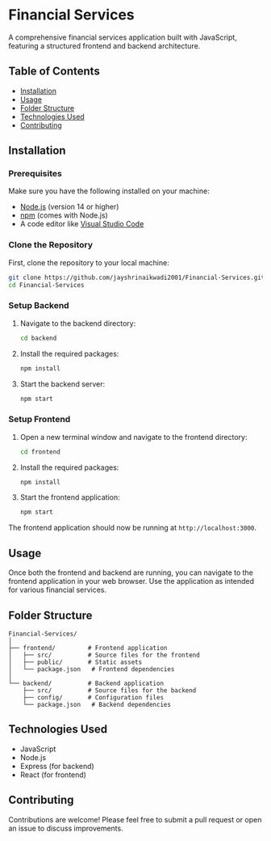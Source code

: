 # Financial Services

A comprehensive financial services application built with JavaScript, featuring a structured frontend and backend architecture.

## Table of Contents

- [Installation](#installation)
- [Usage](#usage)
- [Folder Structure](#folder-structure)
- [Technologies Used](#technologies-used)
- [Contributing](#contributing)

## Installation

### Prerequisites

Make sure you have the following installed on your machine:

- [Node.js](https://nodejs.org/en/download/) (version 14 or higher)
- [npm](https://www.npmjs.com/get-npm) (comes with Node.js)
- A code editor like [Visual Studio Code](https://code.visualstudio.com/)

### Clone the Repository

First, clone the repository to your local machine:

```bash
git clone https://github.com/jayshrinaikwadi2001/Financial-Services.git
cd Financial-Services
```

### Setup Backend

1. Navigate to the backend directory:

    ```bash
    cd backend
    ```

2. Install the required packages:

    ```bash
    npm install
    ```

3. Start the backend server:

    ```bash
    npm start
    ```

### Setup Frontend

1. Open a new terminal window and navigate to the frontend directory:

    ```bash
    cd frontend
    ```

2. Install the required packages:

    ```bash
    npm install
    ```

3. Start the frontend application:

    ```bash
    npm start
    ```

The frontend application should now be running at `http://localhost:3000`.

## Usage

Once both the frontend and backend are running, you can navigate to the frontend application in your web browser. Use the application as intended for various financial services.

## Folder Structure

```
Financial-Services/
│
├── frontend/         # Frontend application
│   ├── src/          # Source files for the frontend
│   ├── public/       # Static assets
│   └── package.json   # Frontend dependencies
│
└── backend/          # Backend application
    ├── src/          # Source files for the backend
    ├── config/       # Configuration files
    └── package.json   # Backend dependencies
```

## Technologies Used

- JavaScript
- Node.js
- Express (for backend)
- React (for frontend)

## Contributing

Contributions are welcome! Please feel free to submit a pull request or open an issue to discuss improvements.
